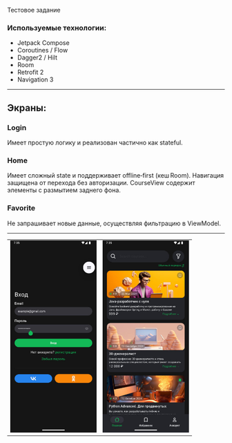 Тестовое задание

### Используемые технологии:
- Jetpack Compose
- Coroutines / Flow
- Dagger2 / Hilt
- Room
- Retrofit 2
- Navigation 3

---
## Экраны:
### Login
Имеет простую логику и реализован частично как stateful.

### Home
Имеет сложный state и поддерживает offline‑first (кеш Room). 
Навигация защищена от перехода без авторизации. 
CourseView содержит элементы с размытием заднего фона.

### Favorite
Не запрашивает новые данные, осуществляя фильтрацию в ViewModel.

---

<table>
  <tr>
    <td><img src="./doc/img/login.jpg" alt="login" width="200"></td>
    <td><img src="./doc/img/home.jpg" alt="home" width="200"></td>
  </tr>
</table>
